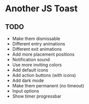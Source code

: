 # Another JS Toast

## TODO

<ul>
<li>Make them dismissable</li>
<li>Different entry animations</li>
<li>Different exit animations</li>
<li>Add more placement positions</li>
<li>Notification sound</li>
<li>Use more inviting colors</li>
<li>Add default icons</li>
<li>Add action buttons (with icons)</li>
<li>Add dark mode</li>
<li>Make them permanent (no timeout)</li>
<li>Input options</li>
<li>Show timer progressbar</li>
</ul>